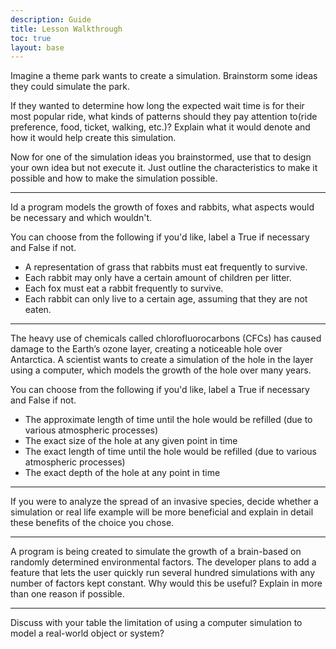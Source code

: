 ```yaml
---
description: Guide
title: Lesson Walkthrough
toc: true 
layout: base
---
```


Imagine a theme park wants to create a simulation. Brainstorm some ideas they could simulate the park.

If they wanted to determine how long the expected wait time is for their most popular ride, what kinds of patterns should they pay attention to(ride preference, food, ticket, walking, etc.)? Explain what it would denote and how it would help create this simulation.

Now for one of the simulation ideas you brainstormed, use that to design your own idea but not execute it. Just outline the characteristics to make it possible and how to make the simulation possible.

---

Id a program models the growth of foxes and rabbits, what aspects would be necessary and which wouldn't.

You can choose from the following if you'd like, label a True if necessary and False if not.

- A representation of grass that rabbits must eat frequently to survive.
- Each rabbit may only have a certain amount of children per litter.
- Each fox must eat a rabbit frequently to survive.
- Each rabbit can only live to a certain age, assuming that they are not eaten.

---

The heavy use of chemicals called chlorofluorocarbons (CFCs) has caused damage to the Earth’s ozone layer, creating a noticeable hole over Antarctica. A scientist wants to create a simulation of the hole in the layer using a computer, which models the growth of the hole over many years. 

You can choose from the following if you'd like, label a True if necessary and False if not.

- The approximate length of time until the hole would be refilled (due to various atmospheric processes)
- The exact size of the hole at any given point in time
- The exact length of time until the hole would be refilled (due to various atmospheric processes)
- The exact depth of the hole at any point in time

---

If you were to analyze the spread of an invasive species, decide whether a simulation or real life example will be more beneficial and explain in detail these benefits of the choice you chose.

---

A program is being created to simulate the growth of a brain-based on randomly determined environmental factors. The developer plans to add a feature that lets the user quickly run several hundred simulations with any number of factors kept constant. Why would this be useful? Explain in more than one reason if possible.

---

Discuss with your table the limitation of using a computer simulation to model a real-world object or system?
